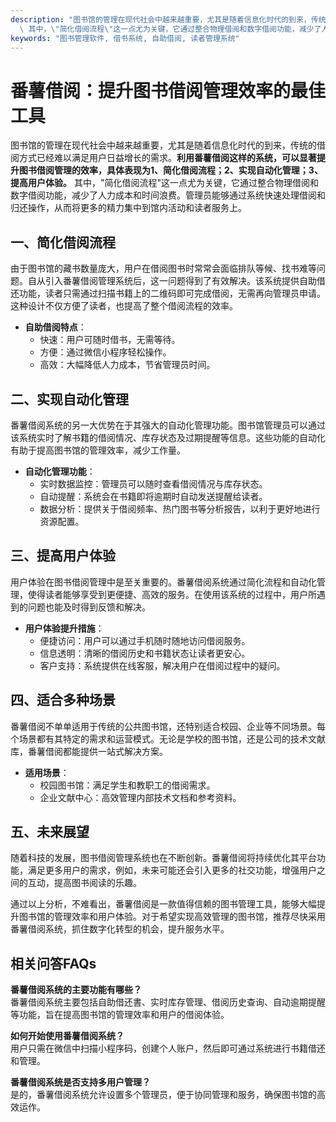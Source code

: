 ```yaml
---
description: "图书馆的管理在现代社会中越来越重要，尤其是随着信息化时代的到来，传统的借阅方式已经难以满足用户日益增长的需求。**利用番薯借阅这样的系统，可以显著提升图书借阅管理的效率，具体表现为1、简化借阅流程；2、实现自动化管理；3、提高用户体验。**\
  \ 其中，\"简化借阅流程\"这一点尤为关键，它通过整合物理借阅和数字借阅功能，减少了人力成本和时间浪费。管理员能够通过系统快速处理借阅和归还操作，从而将更多的精力集中到馆内活动和读者服务上。"
keywords: "图书管理软件, 借书系统, 自助借阅, 读者管理系统"
---
```

# 番薯借阅：提升图书借阅管理效率的最佳工具

图书馆的管理在现代社会中越来越重要，尤其是随着信息化时代的到来，传统的借阅方式已经难以满足用户日益增长的需求。**利用番薯借阅这样的系统，可以显著提升图书借阅管理的效率，具体表现为1、简化借阅流程；2、实现自动化管理；3、提高用户体验。** 其中，"简化借阅流程"这一点尤为关键，它通过整合物理借阅和数字借阅功能，减少了人力成本和时间浪费。管理员能够通过系统快速处理借阅和归还操作，从而将更多的精力集中到馆内活动和读者服务上。

## **一、简化借阅流程**

由于图书馆的藏书数量庞大，用户在借阅图书时常常会面临排队等候、找书难等问题。自从引入番薯借阅管理系统后，这一问题得到了有效解决。该系统提供自助借还功能，读者只需通过扫描书籍上的二维码即可完成借阅，无需再向管理员申请。这种设计不仅方便了读者，也提高了整个借阅流程的效率。

- **自助借阅特点**：
  - 快速：用户可随时借书，无需等待。
  - 方便：通过微信小程序轻松操作。
  - 高效：大幅降低人力成本，节省管理员时间。

## **二、实现自动化管理**

番薯借阅系统的另一大优势在于其强大的自动化管理功能。图书馆管理员可以通过该系统实时了解书籍的借阅情况、库存状态及过期提醒等信息。这些功能的自动化有助于提高图书馆的管理效率，减少工作量。

- **自动化管理功能**：
  - 实时数据监控：管理员可以随时查看借阅情况与库存状态。
  - 自动提醒：系统会在书籍即将逾期时自动发送提醒给读者。
  - 数据分析：提供关于借阅频率、热门图书等分析报告，以利于更好地进行资源配置。

## **三、提高用户体验**

用户体验在图书借阅管理中是至关重要的。番薯借阅系统通过简化流程和自动化管理，使得读者能够享受到更便捷、高效的服务。在使用该系统的过程中，用户所遇到的问题也能及时得到反馈和解决。

- **用户体验提升措施**：
  - 便捷访问：用户可以通过手机随时随地访问借阅服务。
  - 信息透明：清晰的借阅历史和书籍状态让读者更安心。
  - 客户支持：系统提供在线客服，解决用户在借阅过程中的疑问。

## **四、适合多种场景**

番薯借阅不单单适用于传统的公共图书馆，还特别适合校园、企业等不同场景。每个场景都有其特定的需求和运营模式。无论是学校的图书馆，还是公司的技术文献库，番薯借阅都能提供一站式解决方案。

- **适用场景**：
  - 校园图书馆：满足学生和教职工的借阅需求。
  - 企业文献中心：高效管理内部技术文档和参考资料。
  
## **五、未来展望**

随着科技的发展，图书借阅管理系统也在不断创新。番薯借阅将持续优化其平台功能，满足更多用户的需求，例如，未来可能还会引入更多的社交功能，增强用户之间的互动，提高图书阅读的乐趣。

通过以上分析，不难看出，番薯借阅是一款值得信赖的图书管理工具，能够大幅提升图书馆的管理效率和用户体验。对于希望实现高效管理的图书馆，推荐尽快采用番薯借阅系统，抓住数字化转型的机会，提升服务水平。

## 相关问答FAQs

**番薯借阅系统的主要功能有哪些？**  
番薯借阅系统主要包括自助借还書、实时库存管理、借阅历史查询、自动逾期提醒等功能，旨在提高图书馆的管理效率和用户的借阅体验。

**如何开始使用番薯借阅系统？**  
用户只需在微信中扫描小程序码，创建个人账户，然后即可通过系统进行书籍借还和管理。

**番薯借阅系统是否支持多用户管理？**  
是的，番薯借阅系统允许设置多个管理员，便于协同管理和服务，确保图书馆的高效运作。

